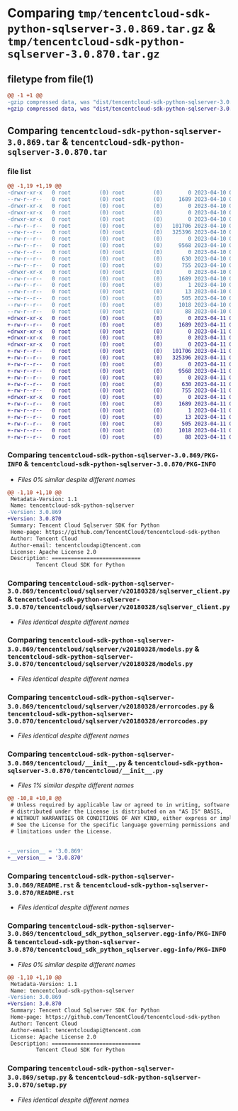 # Comparing `tmp/tencentcloud-sdk-python-sqlserver-3.0.869.tar.gz` & `tmp/tencentcloud-sdk-python-sqlserver-3.0.870.tar.gz`

## filetype from file(1)

```diff
@@ -1 +1 @@
-gzip compressed data, was "dist/tencentcloud-sdk-python-sqlserver-3.0.869.tar", last modified: Mon Apr 10 03:12:52 2023, max compression
+gzip compressed data, was "dist/tencentcloud-sdk-python-sqlserver-3.0.870.tar", last modified: Tue Apr 11 03:52:31 2023, max compression
```

## Comparing `tencentcloud-sdk-python-sqlserver-3.0.869.tar` & `tencentcloud-sdk-python-sqlserver-3.0.870.tar`

### file list

```diff
@@ -1,19 +1,19 @@
-drwxr-xr-x   0 root         (0) root         (0)        0 2023-04-10 03:12:52.000000 tencentcloud-sdk-python-sqlserver-3.0.869/
--rw-r--r--   0 root         (0) root         (0)     1689 2023-04-10 03:12:52.000000 tencentcloud-sdk-python-sqlserver-3.0.869/PKG-INFO
-drwxr-xr-x   0 root         (0) root         (0)        0 2023-04-10 03:12:52.000000 tencentcloud-sdk-python-sqlserver-3.0.869/tencentcloud/
-drwxr-xr-x   0 root         (0) root         (0)        0 2023-04-10 03:12:52.000000 tencentcloud-sdk-python-sqlserver-3.0.869/tencentcloud/sqlserver/
-drwxr-xr-x   0 root         (0) root         (0)        0 2023-04-10 03:12:52.000000 tencentcloud-sdk-python-sqlserver-3.0.869/tencentcloud/sqlserver/v20180328/
--rw-r--r--   0 root         (0) root         (0)   101706 2023-04-10 03:12:52.000000 tencentcloud-sdk-python-sqlserver-3.0.869/tencentcloud/sqlserver/v20180328/sqlserver_client.py
--rw-r--r--   0 root         (0) root         (0)   325396 2023-04-10 03:12:52.000000 tencentcloud-sdk-python-sqlserver-3.0.869/tencentcloud/sqlserver/v20180328/models.py
--rw-r--r--   0 root         (0) root         (0)        0 2023-04-10 03:12:52.000000 tencentcloud-sdk-python-sqlserver-3.0.869/tencentcloud/sqlserver/v20180328/__init__.py
--rw-r--r--   0 root         (0) root         (0)     9568 2023-04-10 03:12:52.000000 tencentcloud-sdk-python-sqlserver-3.0.869/tencentcloud/sqlserver/v20180328/errorcodes.py
--rw-r--r--   0 root         (0) root         (0)        0 2023-04-10 03:12:52.000000 tencentcloud-sdk-python-sqlserver-3.0.869/tencentcloud/sqlserver/__init__.py
--rw-r--r--   0 root         (0) root         (0)      630 2023-04-10 03:12:52.000000 tencentcloud-sdk-python-sqlserver-3.0.869/tencentcloud/__init__.py
--rw-r--r--   0 root         (0) root         (0)      755 2023-04-10 03:12:52.000000 tencentcloud-sdk-python-sqlserver-3.0.869/README.rst
-drwxr-xr-x   0 root         (0) root         (0)        0 2023-04-10 03:12:52.000000 tencentcloud-sdk-python-sqlserver-3.0.869/tencentcloud_sdk_python_sqlserver.egg-info/
--rw-r--r--   0 root         (0) root         (0)     1689 2023-04-10 03:12:52.000000 tencentcloud-sdk-python-sqlserver-3.0.869/tencentcloud_sdk_python_sqlserver.egg-info/PKG-INFO
--rw-r--r--   0 root         (0) root         (0)        1 2023-04-10 03:12:52.000000 tencentcloud-sdk-python-sqlserver-3.0.869/tencentcloud_sdk_python_sqlserver.egg-info/dependency_links.txt
--rw-r--r--   0 root         (0) root         (0)       13 2023-04-10 03:12:52.000000 tencentcloud-sdk-python-sqlserver-3.0.869/tencentcloud_sdk_python_sqlserver.egg-info/top_level.txt
--rw-r--r--   0 root         (0) root         (0)      505 2023-04-10 03:12:52.000000 tencentcloud-sdk-python-sqlserver-3.0.869/tencentcloud_sdk_python_sqlserver.egg-info/SOURCES.txt
--rw-r--r--   0 root         (0) root         (0)     1018 2023-04-10 03:12:52.000000 tencentcloud-sdk-python-sqlserver-3.0.869/setup.py
--rw-r--r--   0 root         (0) root         (0)       88 2023-04-10 03:12:52.000000 tencentcloud-sdk-python-sqlserver-3.0.869/setup.cfg
+drwxr-xr-x   0 root         (0) root         (0)        0 2023-04-11 03:52:31.000000 tencentcloud-sdk-python-sqlserver-3.0.870/
+-rw-r--r--   0 root         (0) root         (0)     1689 2023-04-11 03:52:31.000000 tencentcloud-sdk-python-sqlserver-3.0.870/PKG-INFO
+drwxr-xr-x   0 root         (0) root         (0)        0 2023-04-11 03:52:31.000000 tencentcloud-sdk-python-sqlserver-3.0.870/tencentcloud/
+drwxr-xr-x   0 root         (0) root         (0)        0 2023-04-11 03:52:31.000000 tencentcloud-sdk-python-sqlserver-3.0.870/tencentcloud/sqlserver/
+drwxr-xr-x   0 root         (0) root         (0)        0 2023-04-11 03:52:31.000000 tencentcloud-sdk-python-sqlserver-3.0.870/tencentcloud/sqlserver/v20180328/
+-rw-r--r--   0 root         (0) root         (0)   101706 2023-04-11 03:52:31.000000 tencentcloud-sdk-python-sqlserver-3.0.870/tencentcloud/sqlserver/v20180328/sqlserver_client.py
+-rw-r--r--   0 root         (0) root         (0)   325396 2023-04-11 03:52:31.000000 tencentcloud-sdk-python-sqlserver-3.0.870/tencentcloud/sqlserver/v20180328/models.py
+-rw-r--r--   0 root         (0) root         (0)        0 2023-04-11 03:52:31.000000 tencentcloud-sdk-python-sqlserver-3.0.870/tencentcloud/sqlserver/v20180328/__init__.py
+-rw-r--r--   0 root         (0) root         (0)     9568 2023-04-11 03:52:31.000000 tencentcloud-sdk-python-sqlserver-3.0.870/tencentcloud/sqlserver/v20180328/errorcodes.py
+-rw-r--r--   0 root         (0) root         (0)        0 2023-04-11 03:52:31.000000 tencentcloud-sdk-python-sqlserver-3.0.870/tencentcloud/sqlserver/__init__.py
+-rw-r--r--   0 root         (0) root         (0)      630 2023-04-11 03:52:31.000000 tencentcloud-sdk-python-sqlserver-3.0.870/tencentcloud/__init__.py
+-rw-r--r--   0 root         (0) root         (0)      755 2023-04-11 03:52:31.000000 tencentcloud-sdk-python-sqlserver-3.0.870/README.rst
+drwxr-xr-x   0 root         (0) root         (0)        0 2023-04-11 03:52:31.000000 tencentcloud-sdk-python-sqlserver-3.0.870/tencentcloud_sdk_python_sqlserver.egg-info/
+-rw-r--r--   0 root         (0) root         (0)     1689 2023-04-11 03:52:31.000000 tencentcloud-sdk-python-sqlserver-3.0.870/tencentcloud_sdk_python_sqlserver.egg-info/PKG-INFO
+-rw-r--r--   0 root         (0) root         (0)        1 2023-04-11 03:52:31.000000 tencentcloud-sdk-python-sqlserver-3.0.870/tencentcloud_sdk_python_sqlserver.egg-info/dependency_links.txt
+-rw-r--r--   0 root         (0) root         (0)       13 2023-04-11 03:52:31.000000 tencentcloud-sdk-python-sqlserver-3.0.870/tencentcloud_sdk_python_sqlserver.egg-info/top_level.txt
+-rw-r--r--   0 root         (0) root         (0)      505 2023-04-11 03:52:31.000000 tencentcloud-sdk-python-sqlserver-3.0.870/tencentcloud_sdk_python_sqlserver.egg-info/SOURCES.txt
+-rw-r--r--   0 root         (0) root         (0)     1018 2023-04-11 03:52:31.000000 tencentcloud-sdk-python-sqlserver-3.0.870/setup.py
+-rw-r--r--   0 root         (0) root         (0)       88 2023-04-11 03:52:31.000000 tencentcloud-sdk-python-sqlserver-3.0.870/setup.cfg
```

### Comparing `tencentcloud-sdk-python-sqlserver-3.0.869/PKG-INFO` & `tencentcloud-sdk-python-sqlserver-3.0.870/PKG-INFO`

 * *Files 0% similar despite different names*

```diff
@@ -1,10 +1,10 @@
 Metadata-Version: 1.1
 Name: tencentcloud-sdk-python-sqlserver
-Version: 3.0.869
+Version: 3.0.870
 Summary: Tencent Cloud Sqlserver SDK for Python
 Home-page: https://github.com/TencentCloud/tencentcloud-sdk-python
 Author: Tencent Cloud
 Author-email: tencentcloudapi@tencent.com
 License: Apache License 2.0
 Description: ============================
         Tencent Cloud SDK for Python
```

### Comparing `tencentcloud-sdk-python-sqlserver-3.0.869/tencentcloud/sqlserver/v20180328/sqlserver_client.py` & `tencentcloud-sdk-python-sqlserver-3.0.870/tencentcloud/sqlserver/v20180328/sqlserver_client.py`

 * *Files identical despite different names*

### Comparing `tencentcloud-sdk-python-sqlserver-3.0.869/tencentcloud/sqlserver/v20180328/models.py` & `tencentcloud-sdk-python-sqlserver-3.0.870/tencentcloud/sqlserver/v20180328/models.py`

 * *Files identical despite different names*

### Comparing `tencentcloud-sdk-python-sqlserver-3.0.869/tencentcloud/sqlserver/v20180328/errorcodes.py` & `tencentcloud-sdk-python-sqlserver-3.0.870/tencentcloud/sqlserver/v20180328/errorcodes.py`

 * *Files identical despite different names*

### Comparing `tencentcloud-sdk-python-sqlserver-3.0.869/tencentcloud/__init__.py` & `tencentcloud-sdk-python-sqlserver-3.0.870/tencentcloud/__init__.py`

 * *Files 1% similar despite different names*

```diff
@@ -10,8 +10,8 @@
 # Unless required by applicable law or agreed to in writing, software
 # distributed under the License is distributed on an "AS IS" BASIS,
 # WITHOUT WARRANTIES OR CONDITIONS OF ANY KIND, either express or implied.
 # See the License for the specific language governing permissions and
 # limitations under the License.
 
 
-__version__ = '3.0.869'
+__version__ = '3.0.870'
```

### Comparing `tencentcloud-sdk-python-sqlserver-3.0.869/README.rst` & `tencentcloud-sdk-python-sqlserver-3.0.870/README.rst`

 * *Files identical despite different names*

### Comparing `tencentcloud-sdk-python-sqlserver-3.0.869/tencentcloud_sdk_python_sqlserver.egg-info/PKG-INFO` & `tencentcloud-sdk-python-sqlserver-3.0.870/tencentcloud_sdk_python_sqlserver.egg-info/PKG-INFO`

 * *Files 0% similar despite different names*

```diff
@@ -1,10 +1,10 @@
 Metadata-Version: 1.1
 Name: tencentcloud-sdk-python-sqlserver
-Version: 3.0.869
+Version: 3.0.870
 Summary: Tencent Cloud Sqlserver SDK for Python
 Home-page: https://github.com/TencentCloud/tencentcloud-sdk-python
 Author: Tencent Cloud
 Author-email: tencentcloudapi@tencent.com
 License: Apache License 2.0
 Description: ============================
         Tencent Cloud SDK for Python
```

### Comparing `tencentcloud-sdk-python-sqlserver-3.0.869/setup.py` & `tencentcloud-sdk-python-sqlserver-3.0.870/setup.py`

 * *Files identical despite different names*


